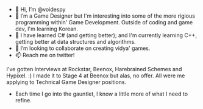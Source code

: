 - 👋 Hi, I’m @voidespy
- 👀 I’m a Game Designer but I'm interesting into some of the more rigious programming within' Game Development. Outside of coding and game dev, I'm learning Korean.
- 🌱 I have learned C# (and getting better); and I'm currently learning C++, getting better at data structures and algorithms.
- 💞️ I’m looking to collaborate on creating vidya' games.
- 📫 Reach me on twitter!

I've gotten Interviews at Rockstar, Beenox, Harebrained Schemes and Hypixel. :)
I made it to Stage 4 at Beenox but alas, no offer. All were me applying to Technical Game Designer positions.
- Each time I go into the gauntlet, I know a little more of what I need to refine.

<!---
voidespy/voidespy is a ✨ special ✨ repository because its `README.md` (this file) appears on your GitHub profile.
You can click the Preview link to take a look at your changes.
--->
